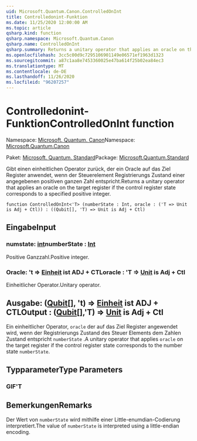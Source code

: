 ```yaml
---
uid: Microsoft.Quantum.Canon.ControlledOnInt
title: Controlledonint-Funktion
ms.date: 11/25/2020 12:00:00 AM
ms.topic: article
qsharp.kind: function
qsharp.namespace: Microsoft.Quantum.Canon
qsharp.name: ControlledOnInt
qsharp.summary: Returns a unitary operator that applies an oracle on the target register if the control register state corresponds to a specified positive integer.
ms.openlocfilehash: 3cc5c00d9c7295106901149e06571ef1963d1323
ms.sourcegitcommit: a87c1aa8e7453360025e47ba614f25b02ea84ec3
ms.translationtype: MT
ms.contentlocale: de-DE
ms.lasthandoff: 11/26/2020
ms.locfileid: "96207257"
---
```

# <a name="controlledonint-function"></a><span data-ttu-id="771e4-102">Controlledonint-Funktion</span><span class="sxs-lookup"><span data-stu-id="771e4-102">ControlledOnInt function</span></span>

<span data-ttu-id="771e4-103">Namespace: [Microsoft. Quantum. Canon](xref:Microsoft.Quantum.Canon)</span><span class="sxs-lookup"><span data-stu-id="771e4-103">Namespace: [Microsoft.Quantum.Canon](xref:Microsoft.Quantum.Canon)</span></span>

<span data-ttu-id="771e4-104">Paket: [Microsoft. Quantum. Standard](https://nuget.org/packages/Microsoft.Quantum.Standard)</span><span class="sxs-lookup"><span data-stu-id="771e4-104">Package: [Microsoft.Quantum.Standard](https://nuget.org/packages/Microsoft.Quantum.Standard)</span></span>


<span data-ttu-id="771e4-105">Gibt einen einheitlichen Operator zurück, der ein Oracle auf das Ziel Register anwendet, wenn der Steuerelement Registrierungs Zustand einer angegebenen positiven ganzen Zahl entspricht.</span><span class="sxs-lookup"><span data-stu-id="771e4-105">Returns a unitary operator that applies an oracle on the target register if the control register state corresponds to a specified positive integer.</span></span>

```qsharp
function ControlledOnInt<'T> (numberState : Int, oracle : ('T => Unit is Adj + Ctl)) : ((Qubit[], 'T) => Unit is Adj + Ctl)
```


## <a name="input"></a><span data-ttu-id="771e4-106">Eingabe</span><span class="sxs-lookup"><span data-stu-id="771e4-106">Input</span></span>

### <a name="numberstate--int"></a><span data-ttu-id="771e4-107">numstate: [int](xref:microsoft.quantum.lang-ref.int)</span><span class="sxs-lookup"><span data-stu-id="771e4-107">numberState : [Int](xref:microsoft.quantum.lang-ref.int)</span></span>

<span data-ttu-id="771e4-108">Positive Ganzzahl.</span><span class="sxs-lookup"><span data-stu-id="771e4-108">Positive integer.</span></span>


### <a name="oracle--t--unit--is-adj--ctl"></a><span data-ttu-id="771e4-109">Oracle: 't => [Einheit](xref:microsoft.quantum.lang-ref.unit)  ist ADJ + CTL</span><span class="sxs-lookup"><span data-stu-id="771e4-109">oracle : 'T => [Unit](xref:microsoft.quantum.lang-ref.unit)  is Adj + Ctl</span></span>

<span data-ttu-id="771e4-110">Einheitlicher Operator.</span><span class="sxs-lookup"><span data-stu-id="771e4-110">Unitary operator.</span></span>



## <a name="output--qubitt--unit--is-adj--ctl"></a><span data-ttu-id="771e4-111">Ausgabe: ([Qubit](xref:microsoft.quantum.lang-ref.qubit)[], 't) => [Einheit](xref:microsoft.quantum.lang-ref.unit)  ist ADJ + CTL</span><span class="sxs-lookup"><span data-stu-id="771e4-111">Output : ([Qubit](xref:microsoft.quantum.lang-ref.qubit)[],'T) => [Unit](xref:microsoft.quantum.lang-ref.unit)  is Adj + Ctl</span></span>

<span data-ttu-id="771e4-112">Ein einheitlicher Operator, `oracle` der auf das Ziel Register angewendet wird, wenn der Registrierungs Zustand des Steuer Elements dem Zahlen Zustand entspricht `numberState` .</span><span class="sxs-lookup"><span data-stu-id="771e4-112">A unitary operator that applies `oracle` on the target register if the control register state corresponds to the number state `numberState`.</span></span>

## <a name="type-parameters"></a><span data-ttu-id="771e4-113">Typparameter</span><span class="sxs-lookup"><span data-stu-id="771e4-113">Type Parameters</span></span>

### <a name="t"></a><span data-ttu-id="771e4-114">GIF</span><span class="sxs-lookup"><span data-stu-id="771e4-114">'T</span></span>



## <a name="remarks"></a><span data-ttu-id="771e4-115">Bemerkungen</span><span class="sxs-lookup"><span data-stu-id="771e4-115">Remarks</span></span>

<span data-ttu-id="771e4-116">Der Wert von `numberState` wird mithilfe einer Little-enumdian-Codierung interpretiert.</span><span class="sxs-lookup"><span data-stu-id="771e4-116">The value of `numberState` is interpreted using a little-endian encoding.</span></span>